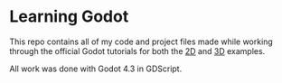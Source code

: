 # Learning Godot
This repo contains all of my code and project files made while working through the official Godot tutorials for both the [2D](https://docs.godotengine.org/en/stable/getting_started/first_2d_game/index.html) and [3D](https://docs.godotengine.org/en/stable/getting_started/first_3d_game/index.html) examples.

All work was done with Godot 4.3 in GDScript.
